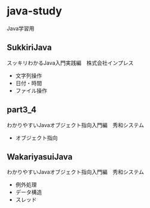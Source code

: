 # java-study
Java学習用

## SukkiriJava
スッキリわかるJava入門実践編　株式会社インプレス
- 文字列操作
- 日付・時間
- ファイル操作

## part3_4
わかりやすいJavaオブジェクト指向入門編　秀和システム
- オブジェクト指向

## WakariyasuiJava
わかりやすいJavaオブジェクト指向入門編　秀和システム
- 例外処理
- データ構造
- スレッド
